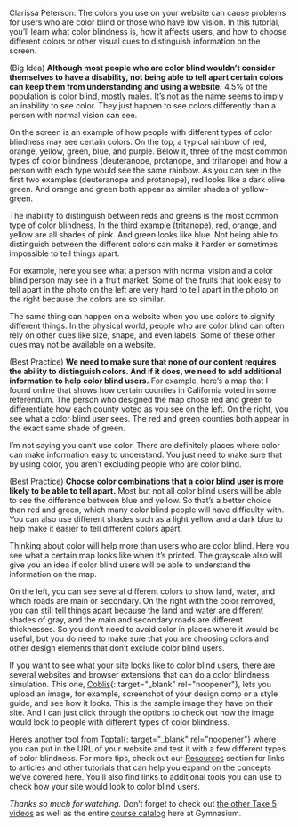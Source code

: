 Clarissa Peterson: The colors you use on your website can cause problems for users who are color blind or those who have low vision. In this tutorial, you’ll learn what color blindness is, how it affects users, and how to choose different colors or other visual cues to distinguish information on the screen.

(Big Idea) **Although most people who are color blind wouldn’t consider themselves to have a disability, not being able to tell apart certain colors can keep them from understanding and using a website.** 4.5% of the population is color blind, mostly males. It’s not as the name seems to imply an inability to see color. They just happen to see colors differently than a person with normal vision can see.

On the screen is an example of how people with different types of color blindness may see certain colors. On the top, a typical rainbow of red, orange, yellow, green, blue, and purple. Below it, three of the most common types of color blindness (deuteranope, protanope, and tritanope) and how a person with each type would see the same rainbow. As you can see in the first two examples (deuteranope and protanope), red looks like a dark olive green. And orange and green both appear as similar shades of yellow-green.

The inability to distinguish between reds and greens is the most common type of color blindness. In the third example (tritanope), red, orange, and yellow are all shades of pink. And green looks like blue. Not being able to distinguish between the different colors can make it harder or sometimes impossible to tell things apart.

For example, here you see what a person with normal vision and a color blind person may see in a fruit market. Some of the fruits that look easy to tell apart in the photo on the left are very hard to tell apart in the photo on the right because the colors are so similar.

The same thing can happen on a website when you use colors to signify different things. In the physical world, people who are color blind can often rely on other cues like size, shape, and even labels. Some of these other cues may not be available on a website.

(Best Practice) **We need to make sure that none of our content requires the ability to distinguish colors. And if it does, we need to add additional information to help color blind users.** For example, here’s a map that I found online that shows how certain counties in California voted in some referendum. The person who designed the map chose red and green to differentiate how each county voted as you see on the left. On the right, you see what a color blind user sees. The red and green counties both appear in the exact same shade of green.

I’m not saying you can’t use color. There are definitely places where color can make information easy to understand. You just need to make sure that by using color, you aren’t excluding people who are color blind.

(Best Practice) **Choose color combinations that a color blind user is more likely to be able to tell apart.** Most but not all color blind users will be able to see the difference between blue and yellow. So that’s a better choice than red and green, which many color blind people will have difficulty with. You can also use different shades such as a light yellow and a dark blue to help make it easier to tell different colors apart.

Thinking about color will help more than users who are color blind. Here you see what a certain map looks like when it’s printed. The grayscale also will give you an idea if color blind users will be able to understand the information on the map.

On the left, you can see several different colors to show land, water, and which roads are main or secondary. On the right with the color removed, you can still tell things apart because the land and water are different shades of gray, and the main and secondary roads are different thicknesses. So you don’t need to avoid color in places where it would be useful, but you do need to make sure that you are choosing colors and other design elements that don’t exclude color blind users.

If you want to see what your site looks like to color blind users, there are several websites and browser extensions that can do a color blindness simulation. This one, [Coblis][1]{: target="_blank" rel="noopener"}, lets you upload an image, for example, screenshot of your design comp or a style guide, and see how it looks. This is the sample image they have on their site. And I can just click through the options to check out how the image would look to people with different types of color blindness.

Here’s another tool from [Toptal][2]{: target="_blank" rel="noopener"} where you can put in the URL of your website and test it with a few different types of color blindness. For more tips, check out our [Resources][0] section for links to articles and other tutorials that can help you expand on the concepts we’ve covered here. You’ll also find links to additional tools you can use to check how your site would look to color blind users.

*Thanks so much for watching.* Don’t forget to check out [the other Take 5 videos][3] as well as the entire [course catalog][4] here at Gymnasium.

[0]: #tutorial-resources
[1]: https://www.color-blindness.com/coblis-color-blindness-simulator/
[2]: https://www.toptal.com/designers/colorfilter
[3]: /courses/take5/
[4]: /courses/
